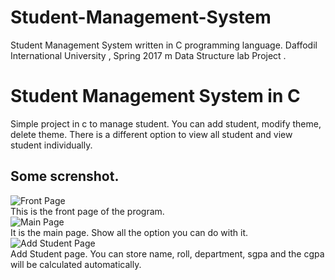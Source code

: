 # Student-Management-System

Student Management System written in C programming language. Daffodil International University , Spring 2017 m Data Structure lab Project . <br> 
<h1>Student Management System in C</h1>
<p>Simple project in c to manage student. You can add student, modify theme, delete theme. There is a different option to view all student and view student individually. 
</p>
<h2>Some screnshot.</h2>

![Front Page](http://i.imgur.com/3L7WEOx.jpg)
<br>
This is the front page of the program. 
<br>
![Main Page](http://i.imgur.com/mraVXvr.jpg)
<br>
It is the main page. Show all the option you can do with it. 
<br>
![Add Student Page](http://i.imgur.com/othYdgj.jpg)
<br>
Add Student page. You can store name, roll, department, sgpa and the cgpa will be calculated automatically. 
<br>
